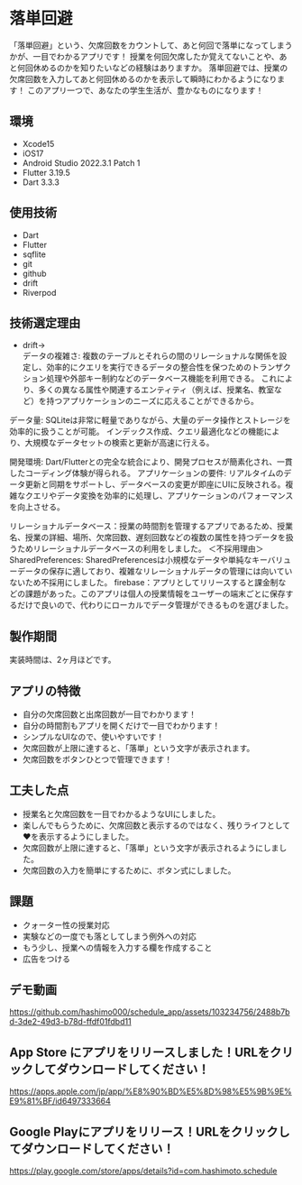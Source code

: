 # 落単回避

「落単回避」という、欠席回数をカウントして、あと何回で落単になってしまうかが、一目でわかるアプリです！
授業を何回欠席したか覚えてないことや、あと何回休めるのかを知りたいなどの経験はありますか。
落単回避では、授業の欠席回数を入力してあと何回休めるのかを表示して瞬時にわかるようになります！
このアプリ一つで、あなたの学生生活が、豊かなものになります！

## 環境
- Xcode15
- iOS17
- Android Studio 2022.3.1 Patch 1
- Flutter 3.19.5
-  Dart 3.3.3 
## 使用技術
- Dart
- Flutter
- sqflite
- git
- github
- drift
- Riverpod

## 技術選定理由
- drift→  
データの複雑さ: 複数のテーブルとそれらの間のリレーショナルな関係を設定し、効率的にクエリを実行できるデータの整合性を保つためのトランザクション処理や外部キー制約などのデータベース機能を利用できる。
これにより、多くの異なる属性や関連するエンティティ（例えば、授業名、教室など）を持つアプリケーションのニーズに応えることができるから。

データ量: SQLiteは非常に軽量でありながら、大量のデータ操作とストレージを効率的に扱うことが可能。
インデックス作成、クエリ最適化などの機能により、大規模なデータセットの検索と更新が高速に行える。

開発環境: Dart/Flutterとの完全な統合により、開発プロセスが簡素化され、一貫したコーディング体験が得られる。
アプリケーションの要件: リアルタイムのデータ更新と同期をサポートし、データベースの変更が即座にUIに反映される。複雑なクエリやデータ変換を効率的に処理し、アプリケーションのパフォーマンスを向上させる。

リレーショナルデータベース：授業の時間割を管理するアプリであるため、授業名、授業の詳細、場所、欠席回数、遅刻回数などの複数の属性を持つデータを扱うためリレーショナルデータベースの利用をしました。
＜不採用理由＞
SharedPreferences: SharedPreferencesは小規模なデータや単純なキーバリューデータの保存に適しており、複雑なリレーショナルデータの管理には向いていないため不採用にしました。
firebase：アプリとしてリリースすると課金制などの課題があった。このアプリは個人の授業情報をユーザーの端末ごとに保存するだけで良いので、代わりにローカルでデータ管理ができるものを選びました。


## 製作期間
実装時間は、2ヶ月ほどです。
## アプリの特徴
- 自分の欠席回数と出席回数が一目でわかります！
- 自分の時間割もアプリを開くだけで一目でわかります！
- シンプルなUIなので、使いやすいです！
- 欠席回数が上限に達すると、「落単」という文字が表示されます。
- 欠席回数をボタンひとつで管理できます！



## 工夫した点
- 授業名と欠席回数を一目でわかるようなUIにしました。
- 楽しんでもらうために、欠席回数と表示するのではなく、残りライフとして❤️を表示するようにしました。
- 欠席回数が上限に達すると、「落単」という文字が表示されるようにしました。
- 欠席回数の入力を簡単にするために、ボタン式にしました。
 ## 課題
- クォーター性の授業対応
- 実験などの一度でも落としてしまう例外への対応
- もう少し、授業への情報を入力する欄を作成すること
- 広告をつける


## デモ動画
 
https://github.com/hashimo000/schedule_app/assets/103234756/2488b7bd-3de2-49d3-b78d-ffdf01fdbd11


## App Store にアプリをリリースしました！URLをクリックしてダウンロードしてください！
https://apps.apple.com/jp/app/%E8%90%BD%E5%8D%98%E5%9B%9E%E9%81%BF/id6497333664

## Google Playにアプリをリリース！URLをクリックしてダウンロードしてください！
https://play.google.com/store/apps/details?id=com.hashimoto.schedule